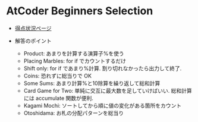 # AtCoder Beginners Selection

- [得点状況ページ](https://atcoder.jp/contests/abs/score)

- 解答のポイント
  - Product: あまりを計算する演算子%を使う
  - Placing Marbles: for if でカウントするだけ
  - Shift only: for if であまり%計算. 割り切れなかったら出力して終了.
  - Coins: 恐れずに総当りで OK
  - Some Sums: あまり計算%と10除算を繰り返して総和計算
  - Card Game for Two: 単純に交互に最大数を足していけばいい. 総和計算には accumulate 関数が便利.
  - Kagami Mochi: ソートしてから順に値の変化がある箇所をカウント
  - Otoshidama: お札の分配パターンを総当り
